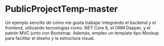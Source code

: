 # PublicProjectTemp-master
Un ejemplo sencillo de cómo me gusta trabajar integrando el backend y el frontend, utilizando tecnologías como .NET Core 6, el ORM Dapper, y el patrón MVC junto con Bootstrap. Además, empleo un template tipo Mockup para facilitar el diseño y la estructura visual.
